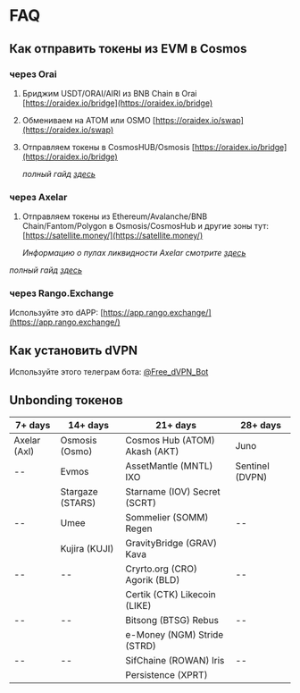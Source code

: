 # FAQ

## Как отправить токены из EVM в Cosmos

### через Orai

1. Бриджим USDT/ORAI/AIRI из BNB Chain в Orai [https://oraidex.io/bridge](https://oraidex.io/bridge)
2. Обмениваем на ATOM или OSMO [https://oraidex.io/swap](https://oraidex.io/swap)
3.  Отправляем токены в CosmosHUB/Osmosis [https://oraidex.io/bridge](https://oraidex.io/bridge)

    _полный гайд_ [_здесь_](https://teletype.in/@creeptah/BSCtoCosmos)

### через Axelar

1.  Отправляем токены из Ethereum/Avalanche/BNB Chain/Fantom/Polygon в Osmosis/CosmosHub и другие зоны тут: [https://satellite.money/](https://satellite.money/)

    _Информацию о пулах ликвидности Axelar смотрите_ [_здесь_](https://axelar.network/blog/liquidity-pools-for-bridged-assets-via-axelar)

_полный гайд_ [_здесь_](https://teletype.in/@creeptah/evm\_to\_cosmos\_2)

### через Rango.Exchange

Используйте это dAPP: [https://app.rango.exchange/](https://app.rango.exchange/)

## Как установить dVPN

Используйте этого телеграм бота: [@Free\_dVPN\_Bot](https://t.me/@Free\_dVPN\_Bot)

## Unbonding токенов&#x20;

| 7+ days      | 14+ days         | 21+ days                        | 28+ days        |
| ------------ | ---------------- | ------------------------------- | --------------- |
| Axelar (Axl) | Osmosis (Osmo)   | Cosmos Hub (ATOM) Akash (AKT)   | Juno            |
| --           | Evmos            | AssetMantle (MNTL) IXO          | Sentinel (DVPN) |
|              | Stargaze (STARS) | Starname (IOV) Secret (SCRT)    |                 |
| --           | Umee             | Sommelier (SOMM) Regen          | --              |
|              | Kujira (KUJI)    | GravityBridge (GRAV) Kava       |                 |
| --           | --               | Cryrto.org (CRO) Agorik (BLD)   | --              |
|              |                  | Certik (CTK)    Likecoin (LIKE) |                 |
| --           | --               | Bitsong (BTSG) Rebus            | --              |
|              |                  | e-Money (NGM) Stride (STRD)     |                 |
| --           | --               | SifChaine (ROWAN) Iris          | --              |
|              |                  | Persistence (XPRT)              |                 |
